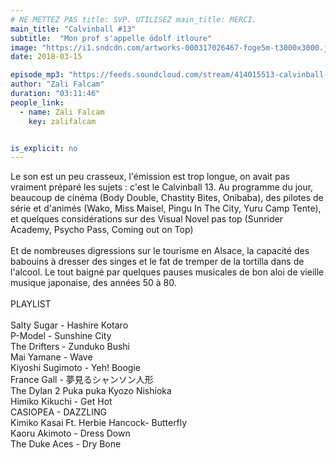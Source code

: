 ```yaml
---
# NE METTEZ PAS title: SVP. UTILISEZ main_title: MERCI.
main_title: "Calvinball #13"
subtitle:  "Mon prof s'appelle ödolf itloure"
image: "https://i1.sndcdn.com/artworks-000317026467-foge5m-t3000x3000.jpg"
date: 2018-03-15

episode_mp3: "https://feeds.soundcloud.com/stream/414015513-calvinball-radio-calvinball-13-odolfitloure.mp3"
author: "Zali Falcam"
duration: "03:11:46"
people_link: 
  - name: Zali Falcam
    key: zalifalcam


is_explicit: no
---
```


<PodcastHeader/>

<!-- ECRIRE LA DESCRIPTION DE L'EPISODE SOUS CETTE LIGNE -->
Le son est un peu crasseux, l'émission est trop longue, on avait pas vraiment préparé les sujets : c'est le Calvinball 13. Au programme du jour, beaucoup de cinéma (Body Double, Chastity Bites, Onibaba), des pilotes de série et d'animés (Wako, Miss Maisel, Pingu In The City, Yuru Camp Tente), et quelques considérations sur des Visual Novel pas top (Sunrider Academy, Psycho Pass, Coming out on Top)<br><br>Et de nombreuses digressions sur le tourisme en Alsace, la capacité des babouins à dresser des singes et le fat de tremper de la tortilla dans de l'alcool. Le tout baigné par quelques pauses musicales de bon aloi de vieille musique japonaise, des années 50 à 80.<br><br>PLAYLIST<br><br>Salty Sugar - Hashire Kotaro<br>P-Model - Sunshine City<br>The Drifters - Zunduko Bushi<br>Mai Yamane - Wave<br>Kiyoshi Sugimoto - Yeh! Boogie<br>France Gall - 夢見るシャンソン人形<br>The Dylan 2 Puka puka Kyozo Nishioka<br>Himiko Kikuchi - Get Hot<br>CASIOPEA - DAZZLING<br>Kimiko Kasai Ft. Herbie Hancock- Butterfly<br>Kaoru Akimoto - Dress Down<br>The Duke Aces - Dry Bone


